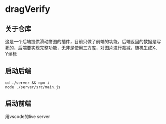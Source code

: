 # dragVerify
## 关于仓库
这是一个后端提供滑动拼图的插件，目前只做了前端的功能，后端返回的数据是写死的，后端要实现完整功能，无非是使用三方库，对图片进行裁减，随机生成X、Y坐标
## 启动后端
``` 
cd ./server && npm i 
node ./server/src/main.js
```
## 启动前端
用vscode的live server
